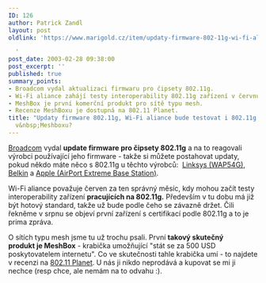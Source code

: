 ```yaml
---
ID: 126
author: Patrick Zandl
layout: post
oldlink: 'https://www.marigold.cz/item/updaty-firmware-802-11g-wi-fi-aliance-bude-testovat-i-802-11g-co-je-v-meshboxu

  '
post_date: 2003-02-28 09:38:00
post_excerpt: ''
published: true
summary_points:
- Broadcom vydal aktualizaci firmwaru pro čipsety 802.11g.
- Wi-Fi aliance zahájí testy interoperability 802.11g zařízení v červnu.
- MeshBox je první komerční produkt pro sítě typu mesh.
- Recenze MeshBoxu je dostupná na 802.11 Planet.
title: "Updaty firmware 802.11g, Wi-Fi aliance bude testovat i 802.11g. Co je"
  v&nbsp;Meshboxu?
---
```


<p>
<A href="http://www.broadcom.com/">Broadcom</A> vydal <STRONG>update firmware pro čipsety 802.11g</STRONG> a na to reagovali výrobci používající jeho firmware - takže si můžete postahovat updaty, pokud někdo máte něco s 802.11g u těchto výrobců:&#160; <A href='http://linksys.com/download/firmware.asp?fwid=177"'>Linksys (WAP54G)</A>, <A href="http://web.belkin.com/support/download/download.asp?download=F5D7130&amp;lang=1&amp;mode=">Belkin</A> a <A href="http://docs.info.apple.com/article.html?artnum=120191">Apple (AirPort Extreme Base Station)</A>. </p>

<p>
Wi-Fi aliance považuje červen za ten správný měsíc, kdy mohou začít testy interoperability zařízení <STRONG>pracujících na 802.11g.</STRONG> Především v tu dobu má již být hotový standard, takže už bude podle čeho se závazně držet. Čili řekněme v srpnu se objeví první zařízení s certifikací podle 802.11g a to je prima zpráva. </p>

<p>
O sítích typu mesh jsme tu už trochu psali. První <STRONG>takový skutečný produkt&#160;je MeshBox</STRONG> - krabička umožňující "stát se za 500 USD poskytovatelem internetu". Co ve skutečnosti tahle krabička umí - to najdete v recenzi na <A href="http://www.80211-planet.com/columns/article.php/1609231">802.11 Planet</A>. U nás ji nikdo neprodává a kupovat se mi ji nechce (resp chce, ale nemám na to odvahu :).</p>